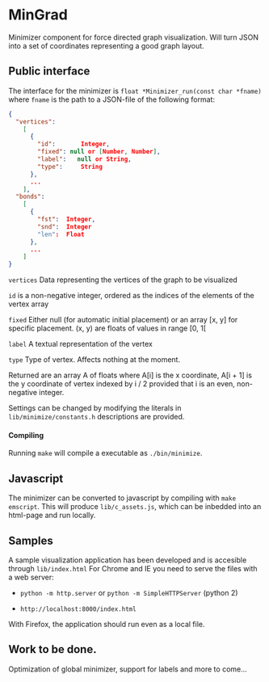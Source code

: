 # MinGrad

Minimizer component for force directed graph visualization. Will turn JSON into
a set of coordinates representing a good graph layout.

## Public interface

The interface for the minimizer is `float *Minimizer_run(const char *fname)` where 
`fname` is the path to a JSON-file of the following format:

```json
{
  "vertices":
    [
      {
        "id":       Integer,
        "fixed": null or [Number, Number],
        "label":   null or String,
        "type":     String
      },
      ...
    ],
  "bonds":
    [
      {
        "fst":  Integer,
        "snd":  Integer
        "len":  Float
      },
      ...
    ]
}
```

`vertices` Data representing the vertices of the graph to be visualized

`id` is a non-negative integer, ordered as the indices of the elements of the
vertex array

`fixed` Either null (for automatic initial placement) or an array [x, y] for
specific placement. (x, y) are floats of values in range [0, 1[

`label` A textual representation of the vertex

`type` Type of vertex. Affects nothing at the moment.

Returned are an array A of floats where A[i] is the x coordinate, A[i + 1] is
the y coordinate of vertex indexed by i / 2 provided that i is an even,
non-negative integer.

Settings can be changed by modifying the literals in `lib/minimize/constants.h`
descriptions are provided.

#### Compiling

Running `make` will compile a executable as `./bin/minimize`.

## Javascript 

The minimizer can be converted to javascript by compiling with 
`make emscript`. This will produce `lib/c_assets.js`, which can be
inbedded into an html-page and run locally. 

## Samples

A sample visualization application has been developed and is accesible through
`lib/index.html`
For Chrome and IE you need to serve the files with a web server:

* `python -m http.server` or `python -m SimpleHTTPServer` (python 2)

* `http://localhost:8000/index.html`

With Firefox, the application should run even as a local file.

## Work to be done.

Optimization of global minimizer, support for labels and more to come...
